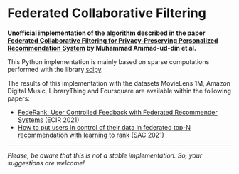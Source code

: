 # Federated Collaborative Filtering

**Unofficial implementation of the algorithm described in the paper [Federated Collaborative Filtering for Privacy-Preserving Personalized Recommendation System](https://arxiv.org/pdf/1901.09888v1.pdf) by Muhammad Ammad-ud-din et al.**

This Python implementation is mainly based on sparse computations performed with the library [scipy](https://www.scipy.org).

The results of this implementation with the datasets MovieLens 1M, Amazon Digital Music, LibraryThing and Foursquare are available within the following papers:
* [FedeRank: User Controlled Feedback with Federated Recommender Systems](https://link.springer.com/chapter/10.1007/978-3-030-72113-8_3) (ECIR 2021)
* [How to put users in control of their data in federated top-N recommendation with learning to rank](https://dl.acm.org/doi/abs/10.1145/3412841.3442010) (SAC 2021)

---

_Please, be aware that this is not a stable implementation. So, your suggestions are welcome!_
